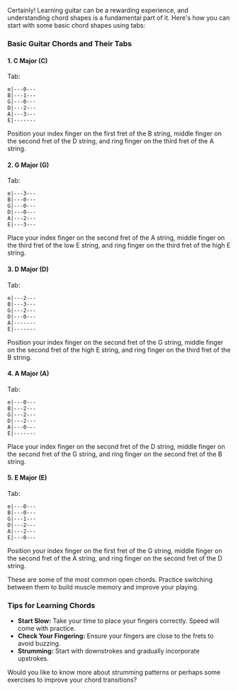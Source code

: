 Certainly! Learning guitar can be a rewarding experience, and understanding chord shapes is a fundamental part of it. Here's how you can start with some basic chord shapes using tabs:

### Basic Guitar Chords and Their Tabs

#### 1. **C Major (C)**
Tab:
```
e|---0---
B|---1---
G|---0---
D|---2---
A|---3---
E|-------
```
Position your index finger on the first fret of the B string, middle finger on the second fret of the D string, and ring finger on the third fret of the A string.

#### 2. **G Major (G)**
Tab:
```
e|---3---
B|---0---
G|---0---
D|---0---
A|---2---
E|---3---
```
Place your index finger on the second fret of the A string, middle finger on the third fret of the low E string, and ring finger on the third fret of the high E string.

#### 3. **D Major (D)**
Tab:
```
e|---2---
B|---3---
G|---2---
D|---0---
A|-------
E|-------
```
Position your index finger on the second fret of the G string, middle finger on the second fret of the high E string, and ring finger on the third fret of the B string.

#### 4. **A Major (A)**
Tab:
```
e|---0---
B|---2---
G|---2---
D|---2---
A|---0---
E|-------
```
Place your index finger on the second fret of the D string, middle finger on the second fret of the G string, and ring finger on the second fret of the B string.

#### 5. **E Major (E)**
Tab:
```
e|---0---
B|---0---
G|---1---
D|---2---
A|---2---
E|---0---
```
Position your index finger on the first fret of the G string, middle finger on the second fret of the A string, and ring finger on the second fret of the D string.

These are some of the most common open chords. Practice switching between them to build muscle memory and improve your playing.

### Tips for Learning Chords
- **Start Slow:** Take your time to place your fingers correctly. Speed will come with practice.
- **Check Your Fingering:** Ensure your fingers are close to the frets to avoid buzzing.
- **Strumming:** Start with downstrokes and gradually incorporate upstrokes.

Would you like to know more about strumming patterns or perhaps some exercises to improve your chord transitions?

